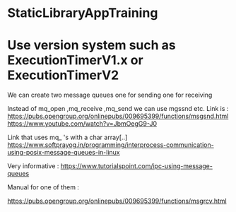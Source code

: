 # StaticLibraryAppTraining

# Use version system such as ExecutionTimerV1.x or ExecutionTimerV2



We can create two message queues one for sending one for receiving 

Instead of mq_open ,mq_receive ,mq_send we can use mgssnd etc.
Link is : https://pubs.opengroup.org/onlinepubs/009695399/functions/msgsnd.html
https://www.youtube.com/watch?v=JbmOegG9-J0


Link that uses mq_ 's with a char array[..]
https://www.softprayog.in/programming/interprocess-communication-using-posix-message-queues-in-linux

Very informative :
https://www.tutorialspoint.com/ipc-using-message-queues

Manual for one of them :

https://pubs.opengroup.org/onlinepubs/009695399/functions/msgrcv.html
